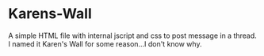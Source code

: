 # Karens-Wall
A simple HTML file with internal jscript and css to post message in a thread. I named it Karen's Wall for some reason...I don't know why.


